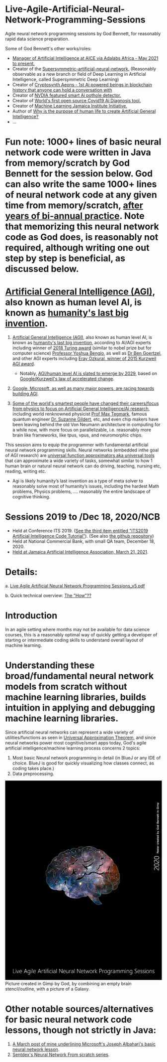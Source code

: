 # Live-Agile-Artificial-Neural-Network-Programming-Sessions
Agile neural network programming sessions by God Bennett, for reasonably rapid data science preparation.

Some of God Bennett's other works/roles:
* [Manager of Artificial Intelligence at AICE via Adalabs Africa - May 2021 to present.](https://www.aiceafrica.com)
* Creator of the [Supersymmetric-artificial-neural-network.](https://github.com/JordanMicahBennett/Supersymmetric-artificial-neural-network) (Reasonably observable as a new branch or field of Deep Learning in Artificial Intelligence, called Supersymmetric Deep Learning)
* Creator of [Cryptosynth Aeons - 1st Ai powered beings in blockchain history that anyone can hold a conversation with](https://youtu.be/5eCcOtLV0uE)
* Creator of [NVDIA featured smart Ai pothole detector.](https://github.com/JordanMicahBennett/Smart-Ai-Pothole-Detector------Powered-by-Tensorflow-TensorRT-on-Google-Colab-and-or-Jetson-Nano#this-project-is-featured-by-nvidia)
* Creator of [World's first open source Covid19 Ai Diagnosis tool.](https://github.com/JordanMicahBennett/SMART-CT-SCAN_BASED-COVID19_VIRUS_DETECTOR/blob/master/README.md)
* Creator of [Machine Learning Jamaica Institute Initiative.](http://mlj-institute.appspot.com)
* Author of [Why is the purpose of human life to create Artificial General Intelligence?](https://www.researchgate.net/publication/319235750_Why_is_the_purpose_of_human_life_to_create_Artificial_General_Intelligence)
* ...

# Fun note: 1000+ lines of basic neural network code were written in Java from memory/scratch by God Bennett for the session below. God can also write the same 1000+ lines of neural network code at any given time from memory/scratch, [after years of bi-annual practice](https://github.com/JordanMicahBennett/NEURAL_NETWORK_PRACTICE). Note that memorizing this neural network code as God does, is reasonably not required, although writing one out step by step is beneficial, as discussed below.


# [Artificial General Intelligence (AGI)](https://en.wikipedia.org/wiki/Artificial_general_intelligence), also known as human level AI, is known as [humanity's last big invention](https://youtu.be/9snY7lhJA4c).

1. [Artificial General Intelligence (AGI)](https://en.wikipedia.org/wiki/Artificial_general_intelligence), also known as human level AI, is known as [humanity's last big invention](https://youtu.be/9snY7lhJA4c), according to AI/AGI experts including winner of [2018 Turing award](https://amturing.acm.org/award_winners/bengio_3406375.cfm) (similar to nobel prize but for computer science)  [Professor Yoshua Bengio](https://www.youtube.com/watch?v=IU9cQ1JdC7Y), as well as [Dr Ben Goertzel](https://youtu.be/9snY7lhJA4c), and other AGI experts including [Eray Ozkural, winner of 2015 Kurzweil AGI award](http://agi-conf.org/2015/prizes/).
   * Notably, [AGI/human level AI is slated to emerge by 2029](https://www.businessinsider.com/ray-kurzweil-thinks-well-have-human-level-ai-by-2029-2014-12), based on [Google/Kurzweil's law of accelerated change](https://en.wikipedia.org/wiki/Accelerating_change).

2. [Google, Microsoft, as well as many major powers, are racing towards building AGI](https://link.springer.com/article/10.1007/s00146-019-00887-x).

3. [Some of the world's smartest people have changed their careers/focus from physics to focus on Artificial General Intelligence/Ai research](https://godquestbennett.medium.com/some-of-the-worlds-smartest-people-have-changed-their-careers-focus-from-physics-to-focus-on-4461aee6506d), including world renknowned physicist [Prof Max Tegmark](https://news.mit.edu/2020/nsf-announces-mit-led-institute-artificial-intelligence-fundamental-interactions-0826), famous quantum engineer [Dr. Suzanne Gildert](https://www.kindred.ai/), etc, and even chip makers have been leaving behind the old Von Neumann architecture in computing for a while now, with more focus on parallelizable, i.e. reasonably more brain like frameworks, like tpus, vpus, and neuromorphic chips.

This session aims to equip the programmer with fundamental artificial neural network programming skills. Neural networks (embedded inthe goal of AGI research) are [universal function approximators aka universal tools](https://en.wikipedia.org/wiki/Universal_approximation_theorem) that can approximate a wide variety of tasks, somewhat similar to how 1 human brain or natural neural network can do driving, teaching, nursing etc, reading, writing etc. 

* Agi is likely humanity’s last invention as a type of meta solver to reasonably solve most of humanity’s issues, including the hardest Math problems, Physics problems, …. reasonably the entire landscape of cognitive thinking. 


# Sessions 2019 to /Dec 18, 2020/NCB
* Held at Conference ITS 2019. ([See the third item entitled "ITS2019 Artificial Intelligence Code Tutorial"](https://its2019.iis-international.org/program/selected-workshops-and-tutorials/)). (See also [the github repository](https://github.com/JordanMicahBennett/Live-ITS-2019-Artificial-Neural-Network-Tutorial-Code))
* Held at National Commercial Bank, with small QA team, December 18, 2020.
* [Held at Jamaica Artificial Intelligence Association, March 21, 2021](https://www.youtube.com/watch?v=8KCoQpKgzkg).


# Details: 

a. [Live Agile Artificial Neural Network Programming Sessions_v5.pdf](https://github.com/JordanMicahBennett/Live-Agile-Artificial-Neural-Network-Programming-Sessions/blob/main/Live%20Agile%20Artificial%20Neural%20Network%20Programming%20Sessions_v5.pdf)

b. Quick technical overview: [The "How"??](https://github.com/JordanMicahBennett/Live-Agile-Artificial-Neural-Network-Programming-Sessions/blob/main/How.pdf)

# Introduction
In an agile setting where months may not be available for data science courses, this is a reasonably optimal way of quickly getting a developer of starting or intermediate coding skills to understand overall layout of machine learning.

#  Understanding these broad/fundamental neural network models from scratch without machine learning libraries, builds intuition in applying and debugging machine learning libraries.

Since artificial neural networks can represent a wide variety of utilities/functions as seen in [Universal Approximation Theorem](https://en.wikipedia.org/wiki/Universal_approximation_theorem), and since neural networks power most cognitive/smart apps today, God's agile artificial intelligence/machine learning process concerns 2 topics:

1.	Most basic Neural network programming in detail (in BlueJ or any IDE of choice. BlueJ is good for quickly visualizing how classes connect, as coding takes place.)
2.	Data preprocessing.

![Alt text](https://github.com/JordanMicahBennett/Live-Agile-Artificial-Neural-Network-Programming-Session/blob/main/cover_c.png?raw=true "default page")
Picture created in Gimp by God, by combining an empty brain stencil/outline, with a picture of a Galaxy.

# Other notable sources/alternatives for basic neural network code lessons, though not strictly in Java:

1. [A March post of mine underlining Microsoft's Joseph Albahari's basic neural network lesson](https://www.facebook.com/GodEngineer/posts/909737319485295).
2. [Sentdex's Neural Network From scratch series](https://github.com/Sentdex/NNfSiX).
 

